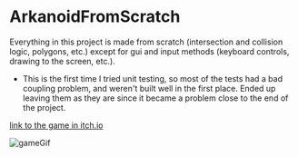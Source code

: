 # ArkanoidFromScratch

Everything in this project is made from scratch (intersection and collision logic, polygons, etc.) except for gui and input methods (keyboard controls, drawing to the screen, etc.).

* This is the first time I tried unit testing, so most of the tests had a bad coupling problem, and weren't built well in the first place. Ended up leaving them as they are since it became a problem close to the end of the project.

[link to the game in itch.io](https://olmervii.itch.io/arkanoid)

![gameGif](https://github.com/OmriLeviGit/ArkanoidFromScratch/assets/112550744/253f5e90-c5d8-4543-bc02-fbe8f699fbc5)



